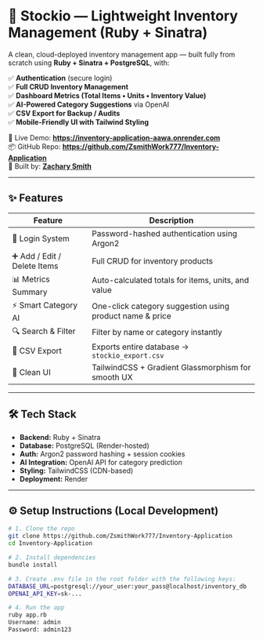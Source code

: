 # 🧾 Stockio — Lightweight Inventory Management (Ruby + Sinatra)

A clean, cloud-deployed inventory management app — built fully from scratch using **Ruby + Sinatra + PostgreSQL**, with:

✅ **Authentication** (secure login)  
✅ **Full CRUD Inventory Management**  
✅ **Dashboard Metrics (Total Items • Units • Inventory Value)**  
✅ **AI-Powered Category Suggestions** via OpenAI  
✅ **CSV Export for Backup / Audits**  
✅ **Mobile-Friendly UI with Tailwind Styling**

🚀 Live Demo: **https://inventory-application-aawa.onrender.com**  
📦 GitHub Repo: **https://github.com/ZsmithWork777/Inventory-Application**  
👤 Built by: **[Zachary Smith](https://www.linkedin.com/in/zacharysmith28/)**

---

## ✨ Features

| Feature | Description |
|---------|-------------|
| 🔐 Login System | Password-hashed authentication using Argon2 |
| ➕ Add / Edit / Delete Items | Full CRUD for inventory products |
| 📊 Metrics Summary | Auto-calculated totals for items, units, and value |
| ⚡ Smart Category AI | One-click category suggestion using product name & price |
| 🔍 Search & Filter | Filter by name or category instantly |
| 📁 CSV Export | Exports entire database → `stockio_export.csv` |
| 🎨 Clean UI | TailwindCSS + Gradient Glassmorphism for smooth UX |

---

## 🛠️ Tech Stack

- **Backend:** Ruby + Sinatra  
- **Database:** PostgreSQL (Render-hosted)  
- **Auth:** Argon2 password hashing + session cookies  
- **AI Integration:** OpenAI API for category prediction  
- **Styling:** TailwindCSS (CDN-based)  
- **Deployment:** Render

---

## ⚙️ Setup Instructions (Local Development)

```bash
# 1. Clone the repo
git clone https://github.com/ZsmithWork777/Inventory-Application
cd Inventory-Application

# 2. Install dependencies
bundle install

# 3. Create .env file in the root folder with the following keys:
DATABASE_URL=postgresql://your_user:your_pass@localhost/inventory_db
OPENAI_API_KEY=sk-...

# 4. Run the app
ruby app.rb
Username: admin
Password: admin123
